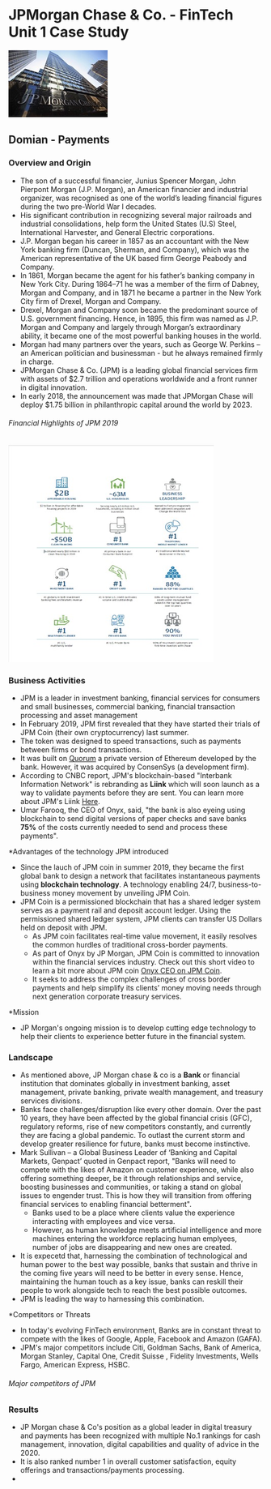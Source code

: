 # JPMorgan Chase & Co. - FinTech Unit 1 Case Study
![Picture1.jpg](/images/Picture1.jpg)
## **Domian - Payments**

### **Overview and Origin**

* The son of a successful financier, Junius Spencer Morgan, John Pierpont Morgan (J.P. Morgan), an American financier and industrial organizer, was recognised as one of the world’s leading financial figures during the two pre-World War I decades. 
* His significant contribution in recognizing several major railroads and industrial consolidations, help form the United States (U.S) Steel, International Harvester, and General Electric corporations. 
* J.P. Morgan began his career in 1857 as an accountant with the New York banking firm (Duncan, Sherman, and Company), which was the American representative of the UK based firm George Peabody and Company. 
* In 1861, Morgan became the agent for his father’s banking company in New York City. During 1864–71 he was a member of the firm of Dabney, Morgan and Company, and in 1871 he became a partner in the New York City firm of Drexel, Morgan and Company. 
* Drexel, Morgan and Company soon became the predominant source of U.S. government financing. Hence, in 1895, this firm was named as J.P. Morgan and Company and largely through Morgan’s extraordinary ability, it became one of the most powerful banking houses in the world.
* Morgan had many partners over the years, such as George W. Perkins – an American politician and businessman - but he always remained firmly in charge.
* JPMorgan Chase & Co. (JPM) is a leading global financial services firm with assets of $2.7 trillion and operations worldwide and a front runner in digital innovation.
* In early 2018, the announcement was made that JPMorgan Chase will deploy $1.75 billion in philanthropic capital around the world by 2023. 
###### Financial Highlights of JPM 2019
![Picture2.jpg](/images/Picture2.jpg)

### **Business Activities**
 
* JPM is a leader in investment banking, financial services for consumers and small businesses, commercial banking, financial transaction processing and asset management
* In February 2019, JPM first revealed that they have started their trials of JPM Coin (their own cryptocurrency) last summer. 
* The token was designed to speed transactions, such as payments between firms or bond transactions.
* It was built on [Quorum](https://www.coindesk.com/jpmorgan-ethereum-blockchain-quorum) a private version of Ethereum developed by the bank. However, it was acquired by  ConsenSys (a development firm).
* According to CNBC report, JPM's blockchain-based "Interbank Information Network" is rebranding as **Liink** which will soon launch as a way to validate payments before they are sent. You can learn more about JPM's Liink [Here](https://www.jpmorgan.com/onyx/liink). 
* Umar Farooq, the CEO of Onyx, said, "the bank is also eyeing using blockchain to send digital versions of paper checks and save banks **75%** of the costs currently needed to send and process these payments". 

*Advantages of the technology JPM introduced
 
* Since the lauch of JPM coin in summer 2019, they became the first global bank to design a network that facilitates instantaneous payments using **blockchain technology**. A technology enabling 24/7, business-to-business money movement by unveiling JPM Coin. 
* JPM Coin is a permissioned blockchain that has a shared ledger system serves as a payment rail and deposit account ledger. Using the permissioned shared ledger system, JPM clients can transfer US Dollars held on deposit with JPM.  
  * As JPM coin facilitates real-time value movement, it easily resolves the common hurdles of traditional cross-border payments.
  * As part of Onyx by JP Morgan, JPM Coin is committed to innovation within the financial services industry. Check out this short video to learn a bit more about JPM coin [Onyx CEO on JPM Coin](https://www.youtube.com/watch?v=PBA46dil9nk).
  * It seeks to address the complex challenges of cross border payments and help simplify its clients’ money moving needs through next generation corporate treasury services.
  
*Mission

* JP Morgan's ongoing mission is to develop cutting edge technology to help their clients to experience better future in the financial system.

### **Landscape**

* As mentioned above, JP Morgan chase & co is a **Bank** or financial institution that dominates globally in investment banking, asset management, private banking, private wealth management, and treasury services divisions.
* Banks face challenges/disruption like every other domain. Over the past 10 years, they have been affected by the global financial crisis (GFC), regulatory reforms, rise of new competitors constantly, and currently they are facing a global pandemic. To outlast the current storm and develop greater resilience for future, banks must become instinctive. 
* Mark Sullivan – a Global Business Leader of ‘Banking and Capital Markets, Genpact’ quoted in Genpact report, "Banks will need to compete with the likes of Amazon on customer experience, while also offering something deeper, be it through relationships and service, boosting businesses and communities, or taking a stand on global issues to engender trust. This is how they will transition from offering financial services to enabling financial betterment".
  * Banks used to be a place where clients value the experience interacting with employees and vice versa. 
  * However, as human knowledge meets artificial intelligence and more machines entering the workforce replacing human emplyees, number of jobs are disappearing and new ones     are created.
* It is expecetd that, harnessing the combination of technological and human power to the best way possible, banks that sustain and thrive in the coming five years will need to be better in every sense. Hence, maintaining the human touch as a key issue, banks can reskill their people to work alongside tech to reach the best possible outcomes.
* JPM is leading the way to harnessing this combination.  
 
*Competitors or Threats

* In today's evolving FinTech environment, Banks are in constant threat to compete with the likes of Google, Apple, Facebook and Amazon (GAFA). 
* JPM's major competitors include Citi, Goldman Sachs, Bank of America, Morgan Stanley, Capital One, Credit Suisse , Fidelity Investments, Wells Fargo, American Express, HSBC.
###### Major competitors of JPM



### **Results**

* JP Morgan chase & Co's position as a global leader in digital treasury and payments has been recognized with multiple No.1 rankings for cash management, innovation, digital capabilities and quality of advice in the 2020.
* It is also ranked number 1 in overall customer satisfaction, equity offerings and transactions/payments processing. 
* 


